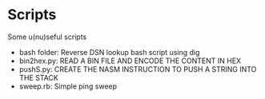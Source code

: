 # Scripts
Some u(nu)seful scripts<br>
- bash folder: Reverse DSN lookup bash script using dig 
- bin2hex.py: READ A BIN FILE AND ENCODE THE CONTENT IN HEX<br>
- pushS.py: CREATE THE NASM INSTRUCTION TO PUSH A STRING INTO THE STACK
- sweep.rb: Simple ping sweep
